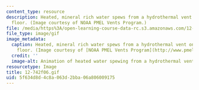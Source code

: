 ```yaml
---
content_type: resource
description: Heated, mineral rich water spews from a hydrothermal vent on the ocean
  floor. (Image courtesy of NOAA PMEL Vents Program.)
file: /media/https%3A/open-learning-course-data-rc.s3.amazonaws.com/12-742-marine-chemistry-fall-2006/5f634d8d4c8a063d2bba06a806009175_12-742f06.gif
file_type: image/gif
image_metadata:
  caption: Heated, mineral rich water spews from a hydrothermal vent on the ocean
    floor. (Image courtesy of [NOAA PMEL Vents Program](http://www.pmel.noaa.gov/vents/).)
  credit: ''
  image-alt: Animation of heated water spewing from a hydrothermal vent.
resourcetype: Image
title: 12-742f06.gif
uid: 5f634d8d-4c8a-063d-2bba-06a806009175
---
```

